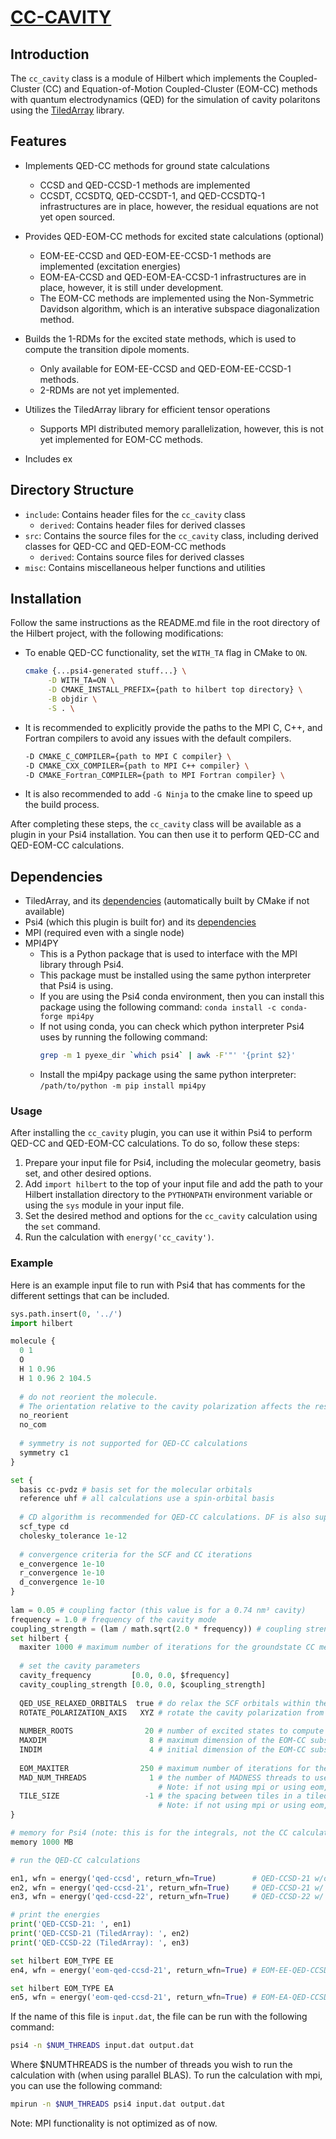# [CC-CAVITY](#CC-CAVITY)


## Introduction
The `cc_cavity` class is a module of Hilbert which implements the Coupled-Cluster (CC) and 
Equation-of-Motion Coupled-Cluster (EOM-CC) methods with quantum electrodynamics (QED) for the simulation of 
cavity polaritons using the [TiledArray](https://github.com/ValeevGroup/tiledarrayhttps://github.com/ValeevGroup/tiledarray) library.

## Features

- Implements QED-CC methods for ground state calculations
  - CCSD and QED-CCSD-1 methods are implemented
  - CCSDT, CCSDTQ, QED-CCSDT-1, and QED-CCSDTQ-1 infrastructures are in place, however, the residual equations are not yet open sourced.


- Provides QED-EOM-CC methods for excited state calculations (optional)
  - EOM-EE-CCSD and QED-EOM-EE-CCSD-1 methods are implemented (excitation energies)
  - EOM-EA-CCSD and QED-EOM-EA-CCSD-1 infrastructures are in place, however, it is still under development.
  - The EOM-CC methods are implemented using the Non-Symmetric Davidson algorithm, which is an interative subspace diagonalization method.
- Builds the 1-RDMs for the excited state methods, which is used to compute the transition dipole moments.
  - Only available for EOM-EE-CCSD and QED-EOM-EE-CCSD-1 methods.
  - 2-RDMs are not yet implemented.

- Utilizes the TiledArray library for efficient tensor operations
  - Supports MPI distributed memory parallelization, however, this is not yet implemented for EOM-CC methods.
- Includes ex

## Directory Structure

- `include`: Contains header files for the `cc_cavity` class
  - `derived`: Contains header files for derived classes
- `src`: Contains the source files for the `cc_cavity` class, including derived classes for QED-CC and QED-EOM-CC methods
    - `derived`: Contains source files for derived classes
- `misc`: Contains miscellaneous helper functions and utilities

## Installation

Follow the same instructions as the README.md file in the root directory of the Hilbert project, 
with the following modifications:

- To enable QED-CC functionality, set the `WITH_TA` flag in CMake to `ON`.
  ``` bash
  cmake {...psi4-generated stuff...} \
       -D WITH_TA=ON \
       -D CMAKE_INSTALL_PREFIX={path to hilbert top directory} \
       -B objdir \
       -S . \
  ```
- It is recommended to explicitly provide the paths to the MPI C, C++, and Fortran compilers to avoid any issues with the default compilers.
  ``` bash
  -D CMAKE_C_COMPILER={path to MPI C compiler} \
  -D CMAKE_CXX_COMPILER={path to MPI C++ compiler} \
  -D CMAKE_Fortran_COMPILER={path to MPI Fortran compiler} \
  ```
- It is also recommended to add `-G Ninja` to the cmake line to speed up the build process. 

After completing these steps, the `cc_cavity` class will be available as a plugin in your Psi4 installation. 
You can then use it to perform QED-CC and QED-EOM-CC calculations.

## Dependencies

- TiledArray, and its [dependencies](https://github.com/ValeevGroup/tiledarray/blob/master/INSTALL.md#prerequisites) (automatically built by CMake if not available)
- Psi4 (which this plugin is built for) and its [dependencies](https://psicode.org/psi4manual/master/build_planning.html#faq-coredepend)
- MPI (required even with a single node)
- MPI4PY
  - This is a Python package that is used to interface with the MPI library through Psi4.
  - This package must be installed using the same python interpreter that Psi4 is using.
  - If you are using the Psi4 conda environment, then you can install this package using the following command:
  `conda install -c conda-forge mpi4py`
  - If not using conda, you can check which python interpreter Psi4 uses by running the following command:
    ``` bash
    grep -m 1 pyexe_dir `which psi4` | awk -F'"' '{print $2}'
    ```
  - Install the mpi4py package using the same python interpreter:
  `/path/to/python -m pip install mpi4py`

### Usage

After installing the `cc_cavity` plugin, you can use it within Psi4 to perform QED-CC and QED-EOM-CC calculations. To do so, follow these steps:

1. Prepare your input file for Psi4, including the molecular geometry, basis set, and other desired options. 
2. Add `import hilbert` to the top of your input file and add the path to your Hilbert installation directory to the `PYTHONPATH` environment variable or using the `sys` module in your input file.
3. Set the desired method and options for the `cc_cavity` calculation using the `set` command.
4. Run the calculation with `energy('cc_cavity')`.

### Example
Here is an example input file to run with Psi4 that has comments for the different settings that can be included.

``` python
sys.path.insert(0, '../')
import hilbert

molecule {
  0 1
  O
  H 1 0.96
  H 1 0.96 2 104.5
  
  # do not reorient the molecule.
  # The orientation relative to the cavity polarization affects the result
  no_reorient 
  no_com
  
  # symmetry is not supported for QED-CC calculations
  symmetry c1
}

set {
  basis cc-pvdz # basis set for the molecular orbitals
  reference uhf # all calculations use a spin-orbital basis
  
  # CD algorithm is recommended for QED-CC calculations. DF is also supported, but not PK. 
  scf_type cd 
  cholesky_tolerance 1e-12
  
  # convergence criteria for the SCF and CC iterations
  e_convergence 1e-10
  r_convergence 1e-10
  d_convergence 1e-10       
}
 
lam = 0.05 # coupling factor (this value is for a 0.74 nm³ cavity)
frequency = 1.0 # frequency of the cavity mode
coupling_strength = (lam / math.sqrt(2.0 * frequency)) # coupling strength
set hilbert {
  maxiter 1000 # maximum number of iterations for the groundstate CC methods
  
  # set the cavity parameters
  cavity_frequency         [0.0, 0.0, $frequency]
  cavity_coupling_strength [0.0, 0.0, $coupling_strength]
  
  QED_USE_RELAXED_ORBITALS  true # do relax the SCF orbitals within the cavity
  ROTATE_POLARIZATION_AXIS   XYZ # rotate the cavity polarization from the XYZ axis to ZXY, or YZX.
  
  NUMBER_ROOTS                20 # number of excited states to compute
  MAXDIM                       8 # maximum dimension of the EOM-CC subspace (multiplied by NUMBER_ROOTS)
  INDIM                        4 # initial dimension of the EOM-CC subspace (multiplied by NUMBER_ROOTS)
  
  EOM_MAXITER                250 # maximum number of iterations for the EOM-CC iterations
  MAD_NUM_THREADS              1 # the number of MADNESS threads to use with mpirun 
                                 # Note: if not using mpi or using eom, set this to 1 for best performanc
  TILE_SIZE                   -1 # the spacing between tiles in a tiledarray (-1 places all data on a single tile)
                                 # Note: if not using mpi or using eom, set this to -1 for best performance
}

# memory for Psi4 (note: this is for the integrals, not the CC calculation which does not restrict memory usage)
memory 1000 MB

# run the QED-CC calculations

en1, wfn = energy('qed-ccsd', return_wfn=True)        # QED-CCSD-21 w/o TiledArray
en2, wfn = energy('qed-ccsd-21', return_wfn=True)     # QED-CCSD-21 w/ TiledArray
en3, wfn = energy('qed-ccsd-22', return_wfn=True)     # QED-CCSD-22 w/ TiledArray

# print the energies
print('QED-CCSD-21: ', en1)
print('QED-CCSD-21 (TiledArray): ', en2)
print('QED-CCSD-22 (TiledArray): ', en3)

set hilbert EOM_TYPE EE
en4, wfn = energy('eom-qed-ccsd-21', return_wfn=True) # EOM-EE-QED-CCSD-21 w/ TiledArray

set hilbert EOM_TYPE EA
en5, wfn = energy('eom-qed-ccsd-21', return_wfn=True) # EOM-EA-QED-CCSD-21 w/ TiledArray
```

If the name of this file is `input.dat`, the file can be run with the following command:
``` bash
psi4 -n $NUM_THREADS input.dat output.dat
```

Where $NUMTHREADS is the number of threads you wish to run the calculation with (when using parallel BLAS).
To run the calculation with mpi, you can use the following command:
``` bash
mpirun -n $NUM_THREADS psi4 input.dat output.dat
```
Note: MPI functionality is not optimized as of now.
